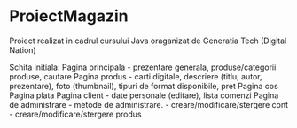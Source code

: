 # ProiectMagazin
Proiect realizat in cadrul cursului Java oraganizat de Generatia Tech (Digital Nation)

Schita initiala:
Pagina principala - prezentare generala, produse/categorii produse, cautare
Pagina produs - carti digitale, descriere (titlu, autor, prezentare), foto (thumbnail), tipuri de format disponibile, pret
Pagina cos 
Pagina plata
Pagina client - date personale (editare), lista comenzi
Pagina de administrare - metode de administrare.
    - creare/modificare/stergere cont
    - creare/modificare/stergere produs